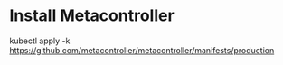 
# Install Metacontroller
kubectl apply -k https://github.com/metacontroller/metacontroller/manifests/production